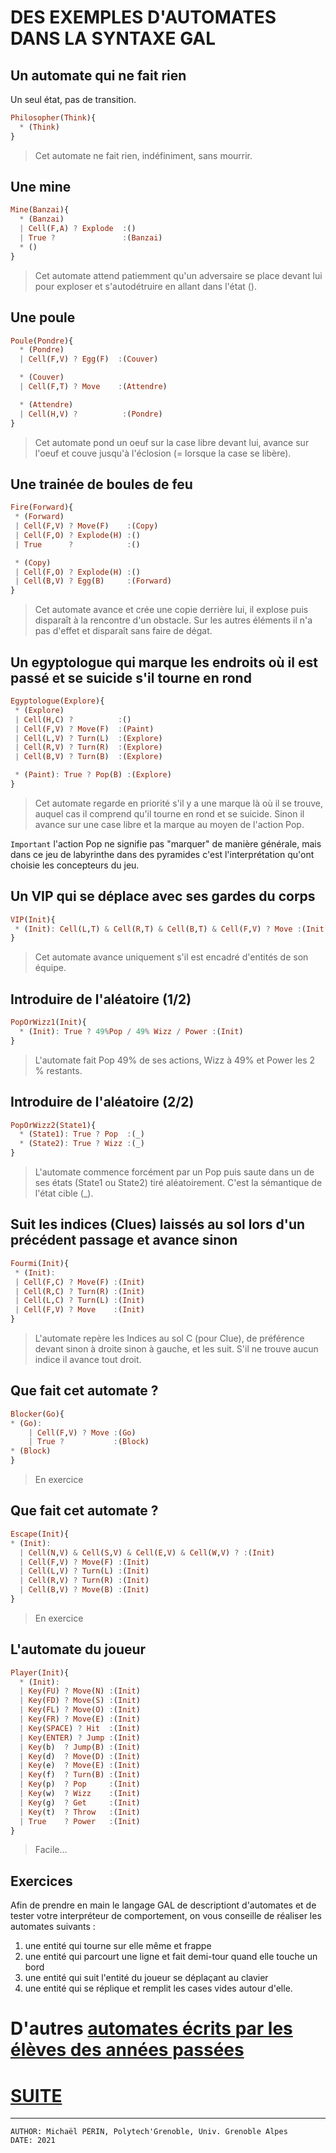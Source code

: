 # DES EXEMPLES D'AUTOMATES DANS LA SYNTAXE GAL

## Un automate qui ne fait rien

Un seul état, pas de transition.

```haskell
Philosopher(Think){
  * (Think)
}
```
<BLOCKQUOTE>
Cet automate ne fait rien, indéfiniment, sans mourrir. 
</BLOCKQUOTE>


## Une mine 

```haskell
Mine(Banzai){
  * (Banzai) 
  | Cell(F,A) ? Explode  :()
  | True ?               :(Banzai)
  * ()
}
```
<BLOCKQUOTE>
Cet automate attend patiemment qu'un adversaire se place devant lui pour exploser et s'autodétruire en allant dans l'état ().
</BLOCKQUOTE>


## Une poule

```haskell
Poule(Pondre){
  * (Pondre)
  | Cell(F,V) ? Egg(F)  :(Couver)

  * (Couver)
  | Cell(F,T) ? Move    :(Attendre)

  * (Attendre)
  | Cell(H,V) ?          :(Pondre) 
}
```
<BLOCKQUOTE>
Cet automate pond un oeuf sur la case libre devant lui, avance sur l'oeuf et couve jusqu'à l'éclosion (= lorsque la case se libère). 
</BLOCKQUOTE>


## Une trainée de boules de feu

```haskell
Fire(Forward){
 * (Forward)
 | Cell(F,V) ? Move(F)    :(Copy)
 | Cell(F,O) ? Explode(H) :()
 | True      ?            :()

 * (Copy)
 | Cell(F,O) ? Explode(H) :()
 | Cell(B,V) ? Egg(B)     :(Forward) 
}
```
<BLOCKQUOTE>
Cet automate avance et crée une copie derrière lui, il explose puis disparaît à la rencontre d'un obstacle.
Sur les autres éléments il n'a pas d'effet  et disparaît sans faire de dégat.
</BLOCKQUOTE>



## Un egyptologue qui marque les endroits où il est passé et se suicide s'il tourne en rond

```haskell
Egyptologue(Explore){
 * (Explore)
 | Cell(H,C) ?          :()
 | Cell(F,V) ? Move(F)  :(Paint)
 | Cell(L,V) ? Turn(L)  :(Explore)
 | Cell(R,V) ? Turn(R)  :(Explore)
 | Cell(B,V) ? Turn(B)  :(Explore)

 * (Paint): True ? Pop(B) :(Explore)
}
```
<BLOCKQUOTE>
Cet automate regarde en priorité s'il y a une marque là où il se trouve, auquel cas il comprend qu'il tourne en rond et se suicide.
Sinon il avance sur une case libre et la marque au moyen de l'action Pop.
</BLOCKQUOTE>

`Important` l'action Pop ne signifie pas "marquer" de manière générale, mais dans ce jeu de labyrinthe dans des pyramides 
c'est l'interprétation qu'ont choisie les concepteurs du jeu.




## Un VIP qui se déplace avec ses gardes du corps

```haskell
VIP(Init){
 * (Init): Cell(L,T) & Cell(R,T) & Cell(B,T) & Cell(F,V) ? Move :(Init)
}
```

<BLOCKQUOTE>
Cet automate avance uniquement s'il est encadré d'entités de son équipe.
</BLOCKQUOTE>



## Introduire de l'aléatoire (1/2)

```haskell
PopOrWizz1(Init){
  * (Init): True ? 49%Pop / 49% Wizz / Power :(Init)
}
```
<BLOCKQUOTE>
L'automate fait Pop 49% de ses actions, Wizz à 49%  et Power les 2 % restants.
</BLOCKQUOTE>


## Introduire de l'aléatoire (2/2)

```haskell
PopOrWizz2(State1){
  * (State1): True ? Pop  :(_)
  * (State2): True ? Wizz :(_)
}
```
<BLOCKQUOTE>
L'automate commence forcément par un Pop puis saute dans un de ses états (State1 ou State2) tiré aléatoirement. C'est la sémantique de l'état cible (_).
</BLOCKQUOTE>



## Suit les indices (**Clues**) laissés au sol lors d'un précédent passage et avance sinon

```haskell
Fourmi(Init){
 * (Init):
 | Cell(F,C) ? Move(F) :(Init)
 | Cell(R,C) ? Turn(R) :(Init)
 | Cell(L,C) ? Turn(L) :(Init)
 | Cell(F,V) ? Move    :(Init)
}
```
<BLOCKQUOTE>
L'automate repère les Indices au sol C (pour Clue), de préférence devant sinon à droite sinon à gauche, et les suit.
S'il ne trouve aucun indice il avance tout droit.
</BLOCKQUOTE>


## Que fait cet automate ?

```haskell
Blocker(Go){
* (Go):
    | Cell(F,V) ? Move :(Go)
    | True ?           :(Block)
* (Block)
}
```
<BLOCKQUOTE>
En exercice
</BLOCKQUOTE>


## Que fait cet automate ?

```haskell
Escape(Init){
* (Init):
  | Cell(N,V) & Cell(S,V) & Cell(E,V) & Cell(W,V) ? :(Init)
  | Cell(F,V) ? Move(F) :(Init)
  | Cell(L,V) ? Turn(L) :(Init)
  | Cell(R,V) ? Turn(R) :(Init)
  | Cell(B,V) ? Move(B) :(Init)
}
```
<BLOCKQUOTE>
En exercice
</BLOCKQUOTE>



## L'automate du joueur

```haskell
Player(Init){
  * (Init):
  | Key(FU) ? Move(N) :(Init)
  | Key(FD) ? Move(S) :(Init)
  | Key(FL) ? Move(O) :(Init)
  | Key(FR) ? Move(E) :(Init)
  | Key(SPACE) ? Hit  :(Init)
  | Key(ENTER) ? Jump :(Init)
  | Key(b)  ? Jump(B) :(Init)
  | Key(d)  ? Move(D) :(Init)
  | Key(e)  ? Move(E) :(Init)
  | Key(f)  ? Turn(B) :(Init)
  | Key(p)  ? Pop     :(Init)
  | Key(w)  ? Wizz    :(Init)
  | Key(g)  ? Get     :(Init)
  | Key(t)  ? Throw   :(Init)
  | True    ? Power   :(Init)
}
```
<BLOCKQUOTE>
Facile...
</BLOCKQUOTE>



## Exercices

Afin de prendre en main le langage GAL de descriptiont d'automates et de tester votre interpréteur de comportement, on vous conseille de réaliser les automates suivants :

  1. une entité qui tourne sur elle même et frappe 
  2. une entité qui parcourt une ligne et fait demi-tour quand elle touche un bord
  3. une entité qui suit l'entité du joueur se déplaçant au clavier
  4. une entité qui se réplique et remplit les cases vides autour d'elle.


# D'autres [automates écrits par les élèves des années passées](automata.gal) 


# [SUITE](../README.md)

---
    AUTHOR: Michaël PÉRIN, Polytech'Grenoble, Univ. Grenoble Alpes 
    DATE: 2021
